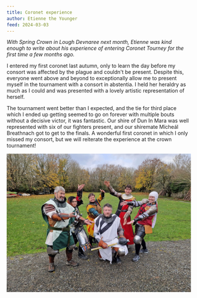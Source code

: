 ```yaml
---
title: Coronet experience
author: Etienne the Younger
feed: 2024-03-03
---
```


_With Spring Crown in Lough Devnaree next month, Etienne was kind enough to write about his experience of entering Coronet Tourney for the first time a few months ago._

I entered my first coronet last autumn, only to learn the day before my consort was affected by the plague and couldn't be present. Despite this, everyone went above and beyond to exceptionally allow me to present myself in the tournament with a consort in abstentia. I held her heraldry as much as I could and was presented with a lovely artistic representation of herself.

The tournament went better than I expected, and the tie for third place which I ended up getting seemed to go on forever with multiple bouts without a decisive victor, it was fantastic. Our shire of Dun In Mara was well represented with six of our fighters present, and our shiremate Mícheál Breathnach got to get to the finals. A wonderful first coronet in which I only missed my consort, but we will reiterate the experience at the crown tournament!

<div style="text-align: center;">
    <img src="/baelfyr/2024-03/coronet-experience.jpg" width="1200"
      class="figure-img rounded"
      alt="Dun in Mara's coronet fighters">
</div>